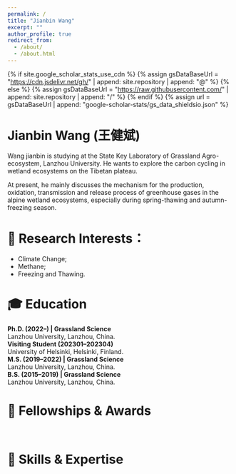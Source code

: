 ```yaml
---
permalink: /
title: "Jianbin Wang"
excerpt: ""
author_profile: true
redirect_from: 
  - /about/
  - /about.html
---
```


{% if site.google_scholar_stats_use_cdn %}
{% assign gsDataBaseUrl = "https://cdn.jsdelivr.net/gh/" | append: site.repository | append: "@" %}
{% else %}
{% assign gsDataBaseUrl = "https://raw.githubusercontent.com/" | append: site.repository | append: "/" %}
{% endif %}
{% assign url = gsDataBaseUrl | append: "google-scholar-stats/gs_data_shieldsio.json" %}

<span class='anchor' id='about-me'></span>

# Jianbin Wang (王健斌)

Wang jianbin is studying at the State Key Laboratory of Grassland Agro-ecosystem, Lanzhou University. He wants to explore the carbon cycling in wetland ecosystems on the Tibetan plateau. 

At present, he mainly discusses the mechanism for the production, oxidation, transmission and release process of greenhouse gases in the alpine wetland ecosystems, especially during spring-thawing and autumn-freezing season.

# 🧐 Research Interests：
  - Climate Change;
  - Methane;
  - Freezing and Thawing.
  

# 🎓 Education

  **Ph.D. (2022–) | Grassland Science** <br>
  Lanzhou University, Lanzhou, China.
<br>
  **Visiting Student (202301–202304)** <br>
  University of Helsinki, Helsinki, Finland.
<br>
  **M.S. (2019–2022) | Grassland Science** <br>
  Lanzhou University, Lanzhou, China.
<br>
  **B.S. (2015–2019) | Grassland Science** <br>
  Lanzhou University, Lanzhou, China.
<br>
# 🏅 Fellowships & Awards
 
<br>

# 🦾 Skills & Expertise

<br>
